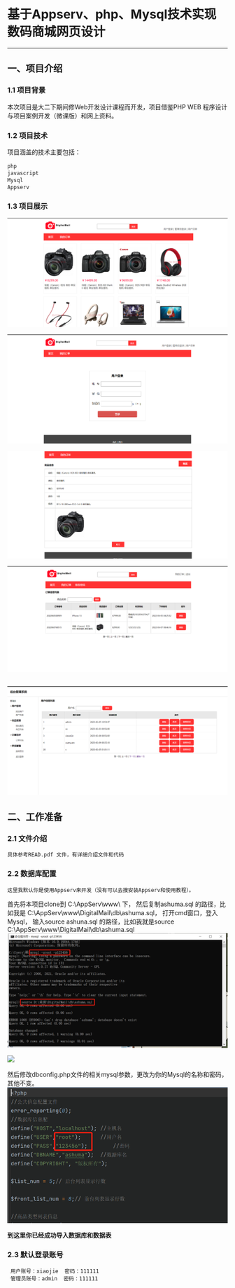 # 基于Appserv、php、Mysql技术实现数码商城网页设计

---------------------------------------------------------------------
## 一、项目介绍
### 1.1 项目背景
  本次项目是大二下期间修Web开发设计课程而开发，项目借鉴PHP WEB 程序设计与项目案例开发（微课版）和网上资料。
  
### 1.2 项目技术
  项目涵盖的技术主要包括：

    php
    javascript 
    Mysql
    Appserv
### 1.3 项目展示
![](img/1656660843519.jpg)

![](img/1656660866159.jpg)

![](img/1656663974667.jpg)

![](img/1656664072581.jpg)

![](img/1656664103629.jpg)
---------------------------------------------------------------------
## 二、工作准备


### 2.1 文件介绍
    具体参考READ.pdf 文件，有详细介绍文件和代码
    
### 2.2 数据库配置

    这里我默认你是使用Appserv来开发（没有可以去搜安装Appserv和使用教程）。
  首先将本项目clone到 C:\AppServ\www\ 下，
  然后复制ashuma.sql 的路径，比如我是 C:\AppServ\www\DigitalMail\db\ashuma.sql，
  打开cmd窗口，登入Mysql，
  输入source ashuna.sql 的路径，比如我就是source C:\AppServ\www\DigitalMail\db\ashuma.sql
  ![](img/1656664185976.jpg)

![](img/14a0d12acac1b41411d9a984a5fa47b.png)

  然后修改dbconfig.php文件的相关mysql参数，更改为你的Mysql的名称和密码，其他不变。
  ![](img/1656664623871.jpg)


  **到这里你已经成功导入数据库和数据表**

### 2.3 默认登录账号
     用户账号：xiaojie  密码：111111
     管理员账号：admin  密码：111111